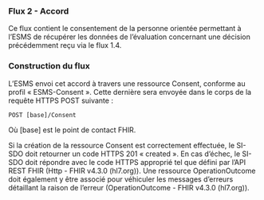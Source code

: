 ### Flux 2 - Accord    

Ce flux contient le consentement de la personne orientée permettant à l’ESMS de récupérer les données de l’évaluation concernant une décision précédemment reçu via le flux 1.4.
### Construction du flux
L’ESMS envoi cet accord à travers une ressource Consent, conforme au profil « ESMS-Consent ». Cette dernière sera envoyée dans le corps de la requête HTTPS POST suivante : 

`POST [base]/Consent`

Où [base] est le point de contact FHIR.

Si la création de la ressource Consent est correctement effectuée, le SI-SDO doit retourner un code HTTPS 201 « created ». 
En cas d’échec, le SI-SDO doit répondre avec le code HTTPS approprié tel que défini par l’API REST FHIR (Http - FHIR v4.3.0 (hl7.org)). Une ressource OperationOutcome doit également y être associé pour véhiculer les messages d’erreurs détaillant la raison de l’erreur (OperationOutcome - FHIR v4.3.0 (hl7.org)).


 
